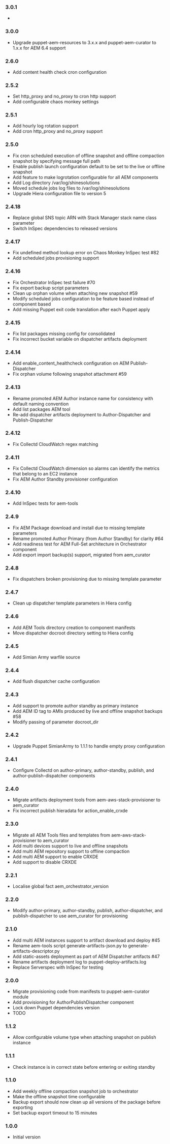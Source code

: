 ### 3.0.1
*

### 3.0.0
* Upgrade puppet-aem-resources to 3.x.x and puppet-aem-curator to 1.x.x for AEM 6.4 support 

### 2.6.0
* Add content health check cron configuration

### 2.5.2
* Set http_proxy and no_proxy to cron http support
* Add configurable chaos monkey settings

### 2.5.1
* Add hourly log rotation support
* Add cron http_proxy and no_proxy support

### 2.5.0
* Fix cron scheduled execution of offline snapshot and offline compaction snapshot by specifying message full path
* Enable publish launch configuration default to be set to the live or offline snapshot
* Add feature to make logrotation configurable for all AEM components
* Add Log directory /var/log/shinesolutions
* Moved schedule jobs log files to /var/log/shinesolutions
* Upgrade Hiera configuration file to version 5

### 2.4.18
* Replace global SNS topic ARN with Stack Manager stack name class parameter
* Switch InSpec dependencies to released versions

### 2.4.17
* Fix undefined method lookup error on Chaos Monkey InSpec test #82
* Add scheduled jobs provisioning support

### 2.4.16
* Fix Orchestrator InSpec test failure #70
* Fix export backup script parameters
* Clean up orphan volume when attaching new snapshot #59
* Modify scheduled jobs configuration to be feature based instead of component based
* Add missing Puppet exit code translation after each Puppet apply

### 2.4.15
* Fix list packages missing config for consolidated
* Fix incorrect bucket variable on dispatcher artifacts deployment

### 2.4.14
* Add enable_content_healthcheck configuration on AEM Publish-Dispatcher
* Fix orphan volume following snapshot attachment #59

### 2.4.13
* Rename promoted AEM Author instance name for consistency with default naming convention
* Add list packages AEM tool
* Re-add dispatcher artifacts deployment to Author-Dispatcher and Publish-Dispatcher

### 2.4.12
* Fix Collectd CloudWatch regex matching

### 2.4.11
* Fix Collectd CloudWatch dimension so alarms can identify the metrics that belong to an EC2 instance
* Fix AEM Author Standby provisioner configuration

### 2.4.10
* Add InSpec tests for aem-tools

### 2.4.9
* Fix AEM Package download and install due to missing template parameters
* Rename promoted Author Primary (from Author Standby) for clarity #64
* Add readiness test for AEM Full-Set architecture in Orchestrator component
* Add export import backup(s) support, migrated from aem_curator

### 2.4.8
* Fix dispatchers broken provisioning due to missing template parameter

### 2.4.7
* Clean up dispatcher template parameters in Hiera config

### 2.4.6
* Add AEM Tools directory creation to component manifests
* Move dispatcher docroot directory setting to Hiera config

### 2.4.5
* Add Simian Army warfile source

### 2.4.4
* Add flush dispatcher cache configuration

### 2.4.3
* Add support to promote author standby as primary instance
* Add AEM ID tag to AMIs produced by live and offline snapshot backups #58
* Modify passing of parameter docroot_dir

### 2.4.2
* Upgrade Puppet SimianArmy to 1.1.1 to handle empty proxy configuration

### 2.4.1
* Configure Collectd on author-primary, author-standby, publish, and author-publish-dispatcher components

### 2.4.0
* Migrate artifacts deployment tools from aem-aws-stack-provisioner to aem_curator
* Fix incorrect publish hieradata for action_enable_crxde

### 2.3.0
* Migrate all AEM Tools files and templates from aem-aws-stack-provisioner to aem_curator
* Add multi devices support to live and offline snapshots
* Add multi AEM repository support to offline compaction
* Add multi AEM support to enable CRXDE
* Add support to disable CRXDE

### 2.2.1
* Localise global fact aem_orchestrator_version

### 2.2.0
* Modify author-primary, author-standby, publish, author-dispatcher, and publish-dispatcher to use aem_curator for provisioning

### 2.1.0
* Add multi AEM instances support to artifact download and deploy #45
* Rename aem-tools script generate-artifacts-json.py to generate-artifacts-descriptor.py
* Add static-assets deployment as part of AEM Dispatcher artifacts #47
* Rename artifacts deployment log to puppet-deploy-artifacts.log
* Replace Serverspec with InSpec for testing

### 2.0.0
* Migrate provisioning code from manifests to puppet-aem-curator module
* Add provisioning for AuthorPublishDispatcher component
* Lock down Puppet dependencies version
* TODO

### 1.1.2
* Allow configurable volume type when attaching snapshot on publish instance

### 1.1.1
* Check instance is in correct state before entering or exiting standby

### 1.1.0
* Add weekly offline compaction snapshot job to orchestrator
* Make the offline snapshot time configurable
* Backup export should now clean up all versions of the package before exporting
* Set backup export timeout to 15 minutes

### 1.0.0
* Initial version
